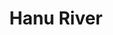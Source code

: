 ---
title: "Hanu River"
title_bn: "হানু নদী"
description: "The river originated from Chakdoho beel in Sripur and ended in Nobogonga River in Magura district. The river is of 22 km in length, 20m in width, 4.5 m in depth and its basin is of 80 sq.km."
---